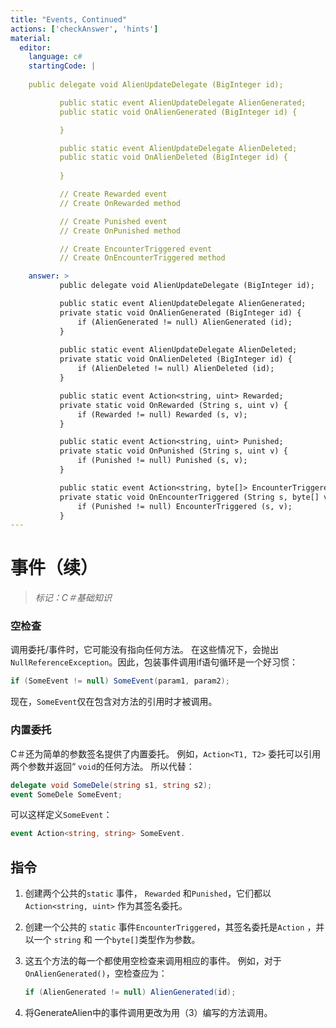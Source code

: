 ```yaml
---
title: "Events, Continued"
actions: ['checkAnswer', 'hints']
material: 
  editor:
    language: c#
    startingCode: | 
    
    public delegate void AlienUpdateDelegate (BigInteger id); 

           public static event AlienUpdateDelegate AlienGenerated; 
           public static void OnAlienGenerated (BigInteger id) {

           }

           public static event AlienUpdateDelegate AlienDeleted; 
           public static void OnAlienDeleted (BigInteger id) {
             
           }

           // Create Rewarded event
           // Create OnRewarded method

           // Create Punished event
           // Create OnPunished method

           // Create EncounterTriggered event
           // Create OnEncounterTriggered method

    answer: > 
           public delegate void AlienUpdateDelegate (BigInteger id); 

           public static event AlienUpdateDelegate AlienGenerated; 
           private static void OnAlienGenerated (BigInteger id) {
               if (AlienGenerated != null) AlienGenerated (id); 
           }
           
           public static event AlienUpdateDelegate AlienDeleted; 
           private static void OnAlienDeleted (BigInteger id) {
               if (AlienDeleted != null) AlienDeleted (id); 
           }

           public static event Action<string, uint> Rewarded; 
           private static void OnRewarded (String s, uint v) {
               if (Rewarded != null) Rewarded (s, v); 
           }

           public static event Action<string, uint> Punished; 
           private static void OnPunished (String s, uint v) {
               if (Punished != null) Punished (s, v); 
           }

           public static event Action<string, byte[]> EncounterTriggered; 
           private static void OnEncounterTriggered (String s, byte[] v) {
               if (Punished != null) EncounterTriggered (s, v); 
           }
---
```


# 事件（续）
> *标记：C＃基础知识*

### 空检查

调用委托/事件时，它可能没有指向任何方法。 在这些情况下，会抛出 `NullReferenceException`。因此，包装事件调用if语句循环是一个好习惯：

```c#
if (SomeEvent != null) SomeEvent(param1, param2); 
```

现在，`SomeEvent`仅在包含对方法的引用时才被调用。

### 内置委托

C＃还为简单的参数签名提供了内置委托。 例如，`Action<T1, T2>` 委托可以引用两个参数并返回“  `void`的任何方法。 所以代替：

```c#
delegate void SomeDele(string s1, string s2); 
event SomeDele SomeEvent; 
```

可以这样定义`SomeEvent`：

```c#
event Action<string, string> SomeEvent. 
```

## 指令

1. 创建两个公共的`static` 事件， `Rewarded` 和`Punished`，它们都以`Action<string, uint>` 作为其签名委托。

2. 创建一个公共的 `static` 事件`EncounterTriggered`，其签名委托是`Action` ，并以一个 `string` 和 一个`byte[]`类型作为参数。

3. 这五个方法的每一个都使用空检查来调用相应的事件。 例如，对于`OnAlienGenerated()`，空检查应为：
     ```c#
     if (AlienGenerated != null) AlienGenerated(id); 
   ```
4. 将GenerateAlien中的事件调用更改为用（3）编写的方法调用。
